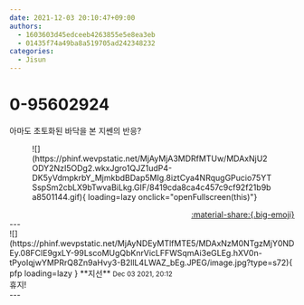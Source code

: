 ```yaml
---
date: 2021-12-03 20:10:47+09:00
authors:
  - 1603603d45edceeb4263855e5e8ea3eb
  - 01435f74a49ba8a519705ad242348232
categories:
  - Jisun
---
```


# 0-95602924

<div class="post-container" markdown="1">
<div class="content-container md-sidebar__scrollwrap" markdown="1">

아마도 초토화된 바닥을 본 지쎈의 반응?
<figure markdown="1">
![](https://phinf.wevpstatic.net/MjAyMjA3MDRfMTUw/MDAxNjU2ODY2NzI5ODg2.wkxJgro1QJZ1udP4-DK5yVdmpkrbY_MjmkbdBDap5MIg.8iztCya4NRqugGPucio75YTSspSm2cbLX9bTwvaBiLkg.GIF/8419cda8ca4c457c9cf92f21b9ba8501144.gif){ loading=lazy onclick="openFullscreen(this)"}
</figure>


</div>
</div>

<div style="text-align: right;" markdown="1">
<a href="https://weverse.io/fromis9/fanpost/0-95602924" style="text-align: right;">:material-share:{.big-emoji}</a>
</div>
---

<div class="comments-container md-sidebar__scrollwrap" markdown="1">
<div class="comment" markdown="1">
<div class='id-container' markdown="1">
![](https://phinf.wevpstatic.net/MjAyNDEyMTlfMTE5/MDAxNzM0NTgzMjY0NDEy.08FClE9gxLY-99LscoMUgQbKnrVicLFFWSqmAi3eGLEg.hXV0n-tPyoIqjwYMPRrQ8Zn9aHvy3-B2llL4LWAZ_bEg.JPEG/image.jpg?type=s72){ pfp loading=lazy }
**<span class="artist">지선</span>** <small>Dec 03 2021, 20:12</small><br>
</div>
<div class='comment-body' markdown="1">
휴지!
</div>
</div>
</div>
---
